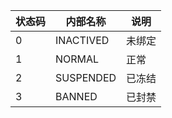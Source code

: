 | 状态码 | 内部名称 | 说明 |
| - | - | - |
| 0 | INACTIVED | 未绑定 |
| 1 | NORMAL | 正常 |
| 2 | SUSPENDED | 已冻结 |
| 3 | BANNED | 已封禁 |
